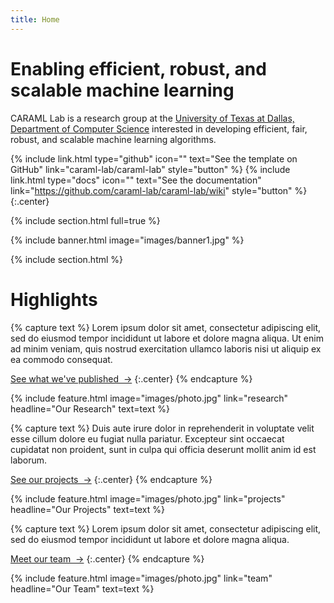```yaml
---
title: Home
---
```


# Enabling efficient, robust, and scalable machine learning

CARAML Lab is a research group at the [University of Texas at Dallas, Department of Computer Science](http://cs.utdallas.edu/) interested in developing efficient, fair, robust, and scalable machine learning algorithms.
  
{%
  include link.html
  type="github"
  icon=""
  text="See the template on GitHub"
  link="caraml-lab/caraml-lab"
  style="button"
%}
{%
  include link.html
  type="docs"
  icon=""
  text="See the documentation"
  link="https://github.com/caraml-lab/caraml-lab/wiki"
  style="button"
%}
{:.center}

{% include section.html full=true %}

{% include banner.html image="images/banner1.jpg" %}

{% include section.html %}

# Highlights

{% capture text %}
Lorem ipsum dolor sit amet, consectetur adipiscing elit, sed do eiusmod tempor incididunt ut labore et dolore magna aliqua.
Ut enim ad minim veniam, quis nostrud exercitation ullamco laboris nisi ut aliquip ex ea commodo consequat.

[See what we've published &nbsp;→](publications)
{:.center}
{% endcapture %}

{%
  include feature.html
  image="images/photo.jpg"
  link="research"
  headline="Our Research"
  text=text
%}

{% capture text %}
Duis aute irure dolor in reprehenderit in voluptate velit esse cillum dolore eu fugiat nulla pariatur.
Excepteur sint occaecat cupidatat non proident, sunt in culpa qui officia deserunt mollit anim id est laborum.

[See our projects &nbsp;→](projects)
{:.center}
{% endcapture %}

{%
  include feature.html
  image="images/photo.jpg"
  link="projects"
  headline="Our Projects"
  text=text
%}

{% capture text %}
Lorem ipsum dolor sit amet, consectetur adipiscing elit, sed do eiusmod tempor incididunt ut labore et dolore magna aliqua.

[Meet our team &nbsp;→](team)
{:.center}
{% endcapture %}

{%
  include feature.html
  image="images/photo.jpg"
  link="team"
  headline="Our Team"
  text=text
%}
